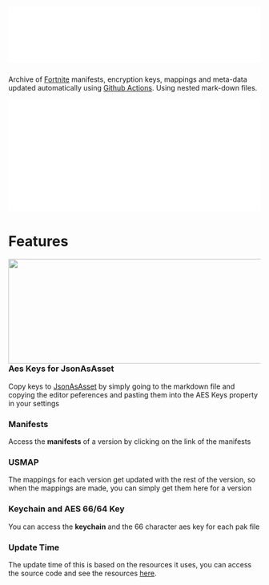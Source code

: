 # ![](/.github/source/readme-content/name.svg)

Archive of [Fortnite](https://www.epicgames.com/fortnite/en-US/home) manifests, encryption keys, mappings and meta-data updated automatically using [Github Actions](https://docs.github.com/en/actions). Using nested mark-down files.

[![31.30](https://github.com/Tectors/fn-archive/blob/master/.github/source/dependents/gen.31.30.svg)](https://github.com/Tectors/fn-archive/blob/master/tree/31.30.md)

# Features
<img align="right" width="537.5" height="209" src="https://github.com/user-attachments/assets/fc782e4c-4ff8-498f-af34-fec5467d357e">

###  **Aes Keys for JsonAsAsset**
Copy keys to [JsonAsAsset](https://github.com/GMatrixGames/JsonAsAsset) by simply going to the markdown file and copying the editor peferences and pasting them into the AES Keys property in your settings

###  **Manifests**
Access the **manifests** of a version by clicking on the link of the manifests

###  **USMAP**
The mappings for each version get updated with the rest of the version, so when the mappings are made, you can simply get them here for a version

###  **Keychain and AES 66/64 Key**
You can access the **keychain** and the 66 character aes key for each pak file

###  **Update Time**
The update time of this is based on the resources it uses, you can access the source code and see the resources [here](https://github.com/Tectors/fn-archive/tree/master/.github/source/python-application).
